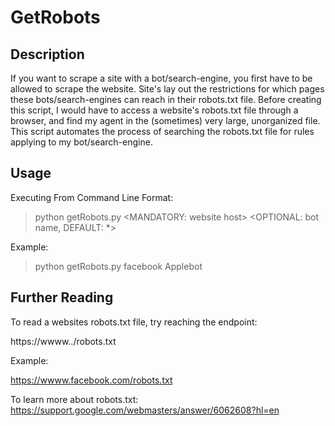 # GetRobots

## Description
If you want to scrape a site with a bot/search-engine, you first have to be allowed to scrape the website. Site's lay out the restrictions for which pages these bots/search-engines can reach in their robots.txt file. 
Before creating this script, I would have to access a website's robots.txt file through a browser, and find my agent in the (sometimes) very large, unorganized file.
This script automates the process of searching the robots.txt file for rules applying to my bot/search-engine.

## Usage
Executing From Command Line
  Format:
  > python getRobots.py <MANDATORY: website host> <OPTIONAL: bot name, DEFAULT: *> 

  Example:
  > python getRobots.py facebook Applebot

## Further Reading
To read a websites robots.txt file, try reaching the endpoint:

  https://wwww.<host>.<domain>/robots.txt
  
Example:
  
  https://wwww.facebook.com/robots.txt
  
To learn more about robots.txt:
https://support.google.com/webmasters/answer/6062608?hl=en
